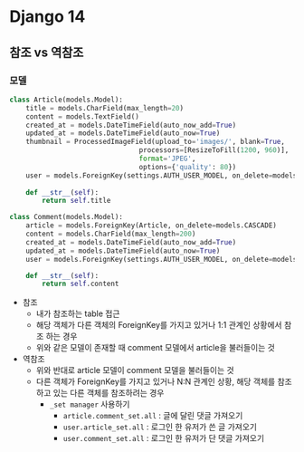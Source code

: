 # Django 14
## 참조 vs 역참조
### 모델
```python
class Article(models.Model):
    title = models.CharField(max_length=20)
    content = models.TextField()
    created_at = models.DateTimeField(auto_now_add=True)
    updated_at = models.DateTimeField(auto_now=True)
    thumbnail = ProcessedImageField(upload_to='images/', blank=True,
                                processors=[ResizeToFill(1200, 960)],
                                format='JPEG',
                                options={'quality': 80})
    user = models.ForeignKey(settings.AUTH_USER_MODEL, on_delete=models.CASCADE)
    
    def __str__(self):
        return self.title

class Comment(models.Model):
    article = models.ForeignKey(Article, on_delete=models.CASCADE)
    content = models.CharField(max_length=200)
    created_at = models.DateTimeField(auto_now_add=True)
    updated_at = models.DateTimeField(auto_now=True)
    user = models.ForeignKey(settings.AUTH_USER_MODEL, on_delete=models.CASCADE)

    def __str__(self):
        return self.content
```
- 참조
  - 내가 참조하는 table 접근
  - 해당 객체가 다른 객체의 ForeignKey를 가지고 있거나 1:1 관계인 상황에서 참조 하는 경우
  - 위와 같은 모델이 존재할 때 comment 모델에서 article을 불러들이는 것
- 역참조
  - 위와 반대로 article 모델이 comment 모델을 불러들이는 것
  - 다른 객체가 ForeignKey를 가지고 있거나 N:N 관계인 상황, 해당 객체를 참조하고 있는 다른 객체를 참조하려는 경우
    - `_set manager` 사용하기
      - `article.comment_set.all` : 글에 달린 댓글 가져오기
      - `user.article_set.all` : 로그인 한 유저가 쓴 글 가져오기
      - `user.comment_set.all` : 로그인 한 유저가 단 댓글 가져오기